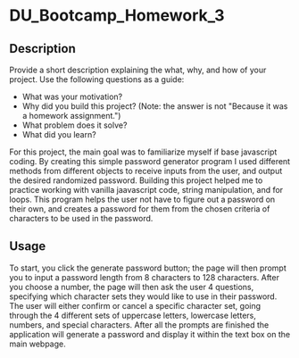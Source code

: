 # DU_Bootcamp_Homework_3

## Description

Provide a short description explaining the what, why, and how of your project. Use the following questions as a guide:

- What was your motivation?
- Why did you build this project? (Note: the answer is not "Because it was a homework assignment.")
- What problem does it solve?
- What did you learn?

For this project, the main goal was to familiarize myself if base javascript coding. By creating this simple password generator program I used different methods from different objects to receive inputs from the user, and output the desired randomized password. Building this project helped me to practice working with vanilla jaavascript code, string manipulation, and for loops. This program helps the user not have to figure out a password on their own, and creates a password for them from the chosen criteria of characters to be used in the password. 


## Usage

To start, you click the generate password button; the page will then prompt you to input a password length from 8 characters to 128 characters. After you choose a number, the page will then ask the user 4 questions, specifying which character sets they would like to use in their password. The user will either confirm or cancel a specific character set, going through the 4 different sets of uppercase letters, lowercase letters, numbers, and special characters. After all the prompts are finished the application will generate a password and display it within the text box on the main webpage.


